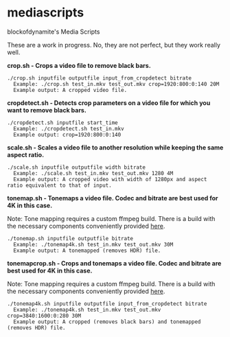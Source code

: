 # mediascripts
blockofdynamite's Media Scripts

These are a work in progress. No, they are not perfect, but they work really well.

**crop.sh - Crops a video file to remove black bars.**
```
./crop.sh inputfile outputfile input_from_cropdetect bitrate
  Example: ./crop.sh test_in.mkv test_out.mkv crop=1920:800:0:140 20M
  Example output: A cropped video file.
```

**cropdetect.sh - Detects crop parameters on a video file for which you want to remove black bars.**
```
./cropdetect.sh inputfile start_time
  Example: ./cropdetect.sh test_in.mkv
  Example output: crop=1920:800:0:140
```

**scale.sh - Scales a video file to another resolution while keeping the same aspect ratio.**
```
./scale.sh inputfile outputfile width bitrate
  Example: ./scale.sh test_in.mkv test_out.mkv 1280 4M
  Example output: A cropped video with width of 1280px and aspect ratio equivalent to that of input.
```

**tonemap.sh - Tonemaps a video file. Codec and bitrate are best used for 4K in this case.**

Note: Tone mapping requires a custom ffmpeg build. There is a build with the necessary components conveniently provided [here](https://www.johnvansickle.com/ffmpeg/).
```
./tonemap.sh inputfile outputfile bitrate
  Example: ./tonemap4k.sh test_in.mkv test_out.mkv 30M
  Example output: A tonemapped (removes HDR) file.
```

**tonemapcrop.sh - Crops and tonemaps a video file. Codec and bitrate are best used for 4K in this case.**

Note: Tone mapping requires a custom ffmpeg build. There is a build with the necessary components conveniently provided [here](https://www.johnvansickle.com/ffmpeg/).
```
./tonemap4k.sh inputfile outputfile input_from_cropdetect bitrate
  Example: ./tonemap4k.sh test_in.mkv test_out.mkv crop=3840:1600:0:280 30M
  Example output: A cropped (removes black bars) and tonemapped (removes HDR) file.
```
